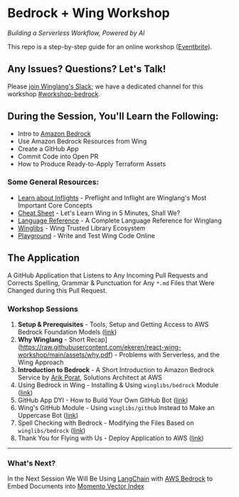 

# Bedrock + Wing Workshop  

_Building a Serverless Workflow, Powered by AI_

This repo is a step-by-step guide for an online workshop ([Eventbrite](https://www.eventbrite.com/e/amazon-bedrock-winglang-tickets-769562721817)).

## Any Issues? Questions? Let's Talk!  

Please [join Winglang's Slack](https://t.winglang.io/slack); we have a dedicated channel for this workshop [#workshop-bedrock](https://winglang.slack.com/archives/C06BWT4PC30).

## During the Session, You'll Learn the Following:  

- Intro to [Amazon Bedrock](https://aws.amazon.com/bedrock/)
- Use Amazon Bedrock Resources from Wing  
- Create a GitHub App
- Commit Code into Open PR
- How to Produce Ready-to-Apply Terraform Assets  

### Some General Resources:  

- [Learn about Inflights](https://www.winglang.io/docs/concepts/inflights) - Preflight and Inflight are Winglang's Most Important Core Concepts  
- [Cheat Sheet](./cheatsheet.md) - Let's Learn Wing in 5 Minutes, Shall We?
- [Language Reference](https://www.winglang.io/docs/language-reference) - A Complete Language Reference for Winglang  
- [Winglibs](https://github.com/winglang/winglibs) - Wing Trusted Library Ecosystem
- [Playground](https://www.winglang.io/play/) - Write and Test Wing Code Online  

## The Application  

A GitHub Application that Listens to Any Incoming Pull Requests and Corrects Spelling, Grammar & Punctuation for Any `*.md` Files that Were Changed during this Pull Request.  

### Workshop Sessions  

1. **Setup & Prerequisites** - Tools, Setup and Getting Access to AWS Bedrock Foundation Models ([link](./01-setup.md))  
2. **Why Winglang** - Short Recap](https://raw.githubusercontent.com/ekeren/react-wing-workshop/main/assets/why.pdf) - Problems with Serverless, and the Wing Approach  
3. **Introduction to Bedrock** - A Short Introduction to Amazon Bedrock Service by [Arik Porat](https://www.linkedin.com/in/arik-porat-15419426/), Solutions Architect at AWS  
4. Using Bedrock in Wing - Installing & Using `winglibs/bedrock` Module ([link](./04-bedrock.md))  
5. GitHub App DYI - How to Build Your Own GitHub Bot ([link](./05-github-diy.md))  
6. Wing's GitHub Module - Using `winglibs/github` Instead to Make an Uppercase Bot ([link](./06-github-winglibs.md)) 
7. Spell Checking with Bedrock - Modifying the Files Based on `winglibs/bedrock` ([link]((./07-wrap.md)))  
8. Thank You for Flying with Us - Deploy Application to AWS ([link]((./08-deploy.md)))  

---  

### What's Next?   

In the Next Session We Will Be Using [LangChain](https://www.langchain.com/) with [AWS Bedrock](https://aws.amazon.com/bedrock/) to Embed Documents into [Momento Vector Index](https://docs.momentohq.com/vector-index)

